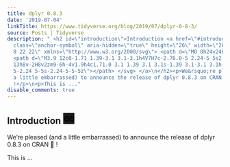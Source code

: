 ```yaml
---
title: dplyr 0.8.3
date: '2019-07-04'
linkTitle: https://www.tidyverse.org/blog/2019/07/dplyr-0-8-3/
source: Posts | Tidyverse
description: " <h2 id=\"introduction\">Introduction <a href=\"#introduction\"> <svg
  class=\"anchor-symbol\" aria-hidden=\"true\" height=\"26\" width=\"26\" viewBox=\"0
  0 22 22\" xmlns=\"http://www.w3.org/2000/svg\"> <path d=\"M0 0h24v24H0z\" fill=\"currentColor\"></path>
  <path d=\"M3.9 12c0-1.71 1.39-3.1 3.1-3.1h4V7H7c-2.76.0-5 2.24-5 5s2.24 5 5 5h4v-1.9H7c-1.71.0-3.1-1.39-3.1-3.1zM8
  13h8v-2H8v2zm9-6h-4v1.9h4c1.71.0 3.1 1.39 3.1 3.1s-1.39 3.1-3.1 3.1h-4V17h4c2.76.0
  5-2.24 5-5s-2.24-5-5-5z\"></path> </svg> </a>\n</h2><p>We&rsquo;re pleased (and
  a little embarrassed) to announce the release of dplyr 0.8.3 on CRAN \U0001F62C
  !</p>\n<p>This is ..."
disable_comments: true
---
```

 <h2 id="introduction">Introduction <a href="#introduction"> <svg class="anchor-symbol" aria-hidden="true" height="26" width="26" viewBox="0 0 22 22" xmlns="http://www.w3.org/2000/svg"> <path d="M0 0h24v24H0z" fill="currentColor"></path> <path d="M3.9 12c0-1.71 1.39-3.1 3.1-3.1h4V7H7c-2.76.0-5 2.24-5 5s2.24 5 5 5h4v-1.9H7c-1.71.0-3.1-1.39-3.1-3.1zM8 13h8v-2H8v2zm9-6h-4v1.9h4c1.71.0 3.1 1.39 3.1 3.1s-1.39 3.1-3.1 3.1h-4V17h4c2.76.0 5-2.24 5-5s-2.24-5-5-5z"></path> </svg> </a>
</h2><p>We&rsquo;re pleased (and a little embarrassed) to announce the release of dplyr 0.8.3 on CRAN 😬 !</p>
<p>This is ...